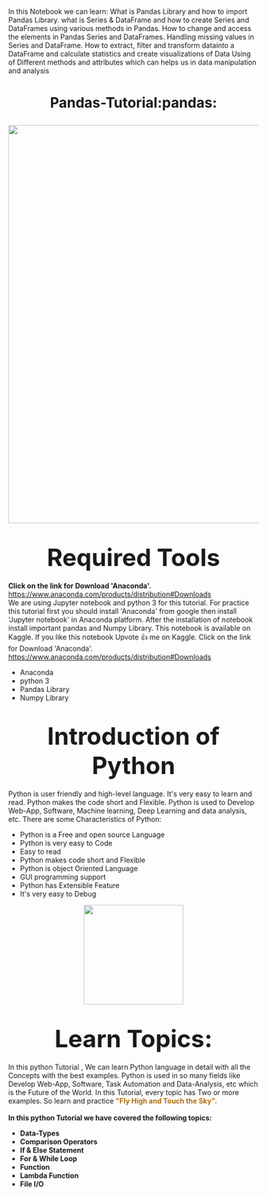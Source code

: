 
In this Notebook we can learn:
What is Pandas Library and how to import Pandas Library.
what is Series & DataFrame and how to create Series and DataFrames using various methods in Pandas.
How to change and access the elements in Pandas Series and DataFrames.
Handling missing values in Series and DataFrame.
How to extract, filter and transform datainto a DataFrame and
calculate statistics and create visualizations of Data
Using of Different methods and attributes which can helps us in data manipulation and analysis







<h1> <p align="center">
Pandas-Tutorial:pandas:
</p>
</h1>

 <p align="center">
    <img src="https://files.realpython.com/media/Primer-on-Python-Decorators_Watermarked.d0da542fa3fc.jpg" width="800" align="center"/>
 
</p>
 <h1><center><strong><font size=100px>Required Tools</font></strong></center></h1>
 
<strong>Click on the link for Download 'Anaconda'.</strong>  https://www.anaconda.com/products/distribution#Downloads <br>
We are using Jupyter notebook and python 3 for this tutorial. For practice this tutorial first you should install 'Anaconda' from google then install 'Jupyter notebook' in Anaconda platform. After the installation of notebook install important pandas and Numpy Library. This notebook is available on Kaggle. If you like this notebook Upvote :thumbsup: me on Kaggle. Click on the link for Download 'Anaconda'. https://www.anaconda.com/products/distribution#Downloads

- Anaconda
- python 3
- Pandas Library
- Numpy Library

<h1><center><strong><font size=90px>Introduction of Python</font></strong></center></h1>

Python is user friendly and high-level language. It's very easy to learn and read. Python makes the code short and Flexible. Python is used to Develop Web-App, Software, Machine learning, Deep Learning and data analysis, etc.
There are some Characteristics of Python:
- Python is a Free and open source Language
- Python is very easy to Code
- Easy to read
- Python makes code short and Flexible
- Python is object Oriented Language
- GUI programming support
- Python has Extensible Feature
- It's very easy to Debug
<p align="center">
    <img src="https://upload.wikimedia.org/wikipedia/commons/thumb/0/0a/Python.svg/270px-Python.svg.png" width="200">
</p>

<h1><center><strong><font size=90px>Learn Topics:</font></strong></center></h1>
In this python Tutorial , We can learn Python language in detail with all the Concepts with the best examples. Python is used in so many fields like Develop Web-App, Software, Task Automation and Data-Analysis, etc which is the Future of the World. In this Tutorial, every topic has Two or more examples.
So learn and practice <strong><font color=b16e0d> "Fly High and Touch the Sky". </font><strong> <br><br>
In this python Tutorial we have covered the following topics: 

- Data-Types
- Comparison Operators
- If & Else Statement
- For & While Loop
- Function
- Lambda Function
- File I/O

